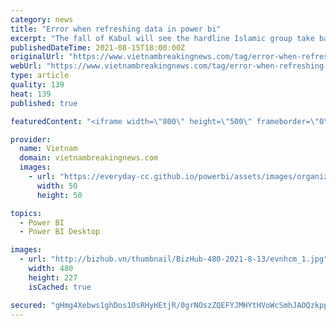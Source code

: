 ```yaml
---
category: news
title: "Error when refreshing data in power bi"
excerpt: "The fall of Kabul will see the hardline Islamic group take back power two decades after US-led forces toppled it in the wake of the September 11, 2001 attacks. \"The Islamic Emirate instructs all its forces to stand at the gates of Kabul,"
publishedDateTime: 2021-08-15T18:00:00Z
originalUrl: "https://www.vietnambreakingnews.com/tag/error-when-refreshing-data-in-power-bi/"
webUrl: "https://www.vietnambreakingnews.com/tag/error-when-refreshing-data-in-power-bi/"
type: article
quality: 139
heat: 139
published: true

featuredContent: "<iframe width=\"800\" height=\"500\" frameborder=\"0\" src=\"https://www.youtube.com/embed/iovrc1ZQRoc\" allow=\"accelerometer; autoplay; encrypted-media; gyroscope; picture-in-picture\" allowfullscreen></iframe>"

provider:
  name: Vietnam
  domain: vietnambreakingnews.com
  images:
    - url: "https://everyday-cc.github.io/powerbi/assets/images/organizations/curbal.com-50x50.jpg"
      width: 50
      height: 50

topics:
  - Power BI
  - Power BI Desktop

images:
  - url: "http://bizhub.vn/thumbnail/BizHub-480-2021-8-13/evnhcm_1.jpg"
    width: 480
    height: 227
    isCached: true

secured: "gHmg4Xebws1ghDos1OsRHyHEtjR/0grNOszZQEFYJMHYtHVoWcSmhJAOQzkppm7ufdnI9R9TVNn7wSbHu+GOnDyWOSUS0dLqVO7zV+y7OTTt+QT8s85PHVJVl+BuTgbZaGTZEj8bv4SJs+adPHVMLPltnSoMPDYf5jUUmNz1KzJOPqJrYtDiSKOYae+Za/WTCDAVoV3iPZirpZ1102zb56piOtyXfSsX577pISnDHVdm+R7EkOwgcv7oHB3DYr4SxXXP1tEgVnI4lTz4ZOzw0cI2c5iy8bXa1camA9cQASIFikofe0GGbl98OFavG5cJxC8nMivQBqTV/+wCF+C/Qu+8U3XCHMln71S7aOFs1NthQJOqUPS7+wtEOsyF0rMcP8nqV3Z5YLMpBWPzmBCE1xGnEzfzSjhCUNGFjhxYjCzGgYVVUgnQtlCvD1pOkuN+IpRP0LtrOfTWoEmQEEA9pg==;XwVXy74s+wwqlxaHiqrY4A=="
---
```



